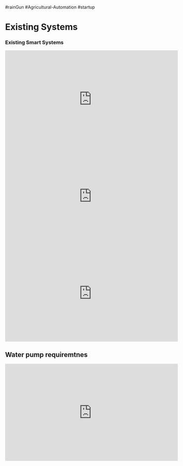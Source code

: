 #rainGun #Agricultural-Automation #startup

# Existing Systems
### Existing Smart Systems
<iframe width="560" height="315" src="https://www.youtube.com/embed/gjBFtoruO-I?si=os-aXfXadT6C5LsB" title="YouTube video player" frameborder="0" allow="accelerometer; autoplay; clipboard-write; encrypted-media; gyroscope; picture-in-picture; web-share" referrerpolicy="strict-origin-when-cross-origin" allowfullscreen></iframe>
<iframe width="560" height="315" src="https://www.youtube.com/embed/_tijHjup-gM?si=95IUtqPj8FC2An6Z" title="YouTube video player" frameborder="0" allow="accelerometer; autoplay; clipboard-write; encrypted-media; gyroscope; picture-in-picture; web-share" referrerpolicy="strict-origin-when-cross-origin" allowfullscreen></iframe>
<iframe width="560" height="315" src="https://www.youtube.com/embed/JeU_EYFH1Jk?si=RSHXkntZxvPu8d06" title="YouTube video player" frameborder="0" allow="accelerometer; autoplay; clipboard-write; encrypted-media; gyroscope; picture-in-picture; web-share" referrerpolicy="strict-origin-when-cross-origin" allowfullscreen></iframe>



## Water pump requiremtnes
<iframe width="560" height="315" src="https://www.youtube.com/embed/6F06DGJJ_Ck?si=AogSqolOJPMLO3BG" title="YouTube video player" frameborder="0" allow="accelerometer; autoplay; clipboard-write; encrypted-media; gyroscope; picture-in-picture; web-share" referrerpolicy="strict-origin-when-cross-origin" allowfullscreen></iframe>
